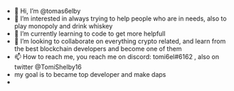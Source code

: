 - 👋 Hi, I’m @tomas6elby
- 👀 I’m interested in always trying to help people who are in needs, also to play monopoly and drink whiskey 
- 🌱 I’m currently learning to code to get more helpfull
- 💞️ I’m looking to collaborate on everything crypto related, and learn from the best blockchain developers and become one of them
- 📫 How to reach me, you reach me on discord: tomi6el#6162 , also on twitter @TomiShelby16
- my goal is to became top developer and make daps
-  
<!---
tomas6elby/tomas6elby is a ✨ special ✨ repository because its `README.md` (this file) appears on your GitHub profile.
You can click the Preview link to take a look at your changes.
--->
